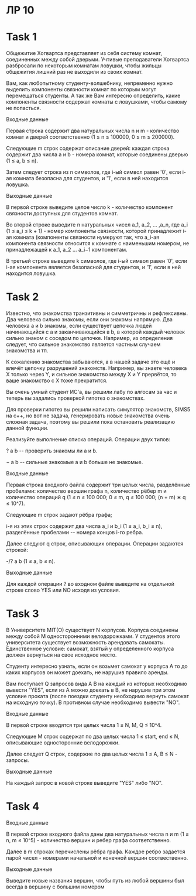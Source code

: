 # ЛР 10

# Task 1

Общежитие Хогвартса представляет из себя систему комнат, соединенных между собой дверьми. Учтивые преподаватели Хогвартса разбросали по некоторым комнатам ловушки, чтобы жильцы общежития лишний раз не выходили из своих комнат.

Вам, как любопытному студенту-волшебнику, непременно нужно выделить компоненты связности комнат по которым могут перемещаться студенты. А так же Вам интересно определить, какие компоненты связности содержат комнаты с ловушками, чтобы самому не попасться.

Входные данные

Первая строка содержит два натуральных числа n и m - количество комнат и дверей соответственно (1 ≤ n ≤ 100000, 0 ≤ m ≤ 200000).

Следующие m строк содержат описание дверей: каждая строка содержит два числа a и b - номера комнат, которые соединены дверью (1 ≤ a, b ≤ n).

Затем следует строка из n символов, где i-ый символ равен '0', если i-ая комната безопасна для студентов, и '1', если в ней находится ловушка.

Выходные данные

В первой строке выведите целое число k - количество компонент связности доступных для студентов комнат.

Во второй строке выведите n натуральных чисел а_1, a_2, ... ,a_n, где a_i (1 ≤ a_i ≤ k + 1) - номер компоненты связности, которой принадлежит 
i-ая комната (компоненты связности нумеруют так, что a_i-ая компонента связности относится к комнате с наименьшим номером, не принадлежащей к 
a_1, a_2 ... a_i−1 компонентам.

В третьей строке выведите k символов, где i-ый символ равен '0', если i-ая компонента является безопасной для студентов, и '1', если в ней находится ловушка.


# Task 2

Известно, что знакомства транзитивны и симметричны и рефлексивны. Два человека сильно знакомы, если они знакомы напрямую. Два человека a и b знакомы, если существует цепочка людей начинающийся с 
a и заканчивающийся в b, в которой каждый человек сильно знаком с соседом по цепочке. Например, из определения следует, что сильное знакомство является частным случаем знакомства и тп.

К сожалению знакомства забываются, а в нашей задаче это ещё и влечёт цепочку разрушений знакомств. Например, вы знаете человека X только через Y, и сильное знакомство между 
X и Y прервётся, то ваше знакомство с X тоже прекратится.

Вы очень умный студент ИС'а, вы решили лабу по алгосам за час и теперь вы задались проверкой гипотез о знакомствах.

Для проверки гипотез вы решили написать симулятор знакомств, SIMS5 на c++, но вот не задача, генерировать новые знакомства очень сложная задача, поэтому вы решили пока остановить реализацию данной функции.

Реализуйте выполнение списка операций. Операции двух типов:

? a b -- проверить знакомы ли a и b.

− a b -- сильные знакомые a и b больше не знакомые.

Входные данные

Первая строка входного файла содержит три целых числа, разделённые пробелами: количество вершин графа 
n, количество рёбер m и количество операций q (1 ≤ n ≤ 100 000; 0 ≤ m, q ≤ 100 000; (n + m) ∗ q ≤ 10^7).

Следующие m строк задают рёбра графа; 

i-я из этих строк содержит два числа a_i и b_i (1 ≤ a_i, b_i ≤ n), разделённые пробелами -- номера концов i-го ребра.

Далее следуют 
q строк, описывающих операции. Операции задаются строкой:

-/? a b (1 ≤ a, b ≤ n).

Выходные данные

Для каждой операции ? во входном файле выведите на отдельной строке слово YES или NO исходя из условия.


# Task 3

В Университете MIT(O) существует N корпусов. Корпуса соединены между собой M односторонними велодорожками. У студентов этого университета существует возможность арендовать самокаты. Единственное условие: самокат, взятый у определенного корпуса должен вернуться на свое исходное место.

Студенту интересно узнать, если он возьмет самокат у корпуса А то до каких корпусов он может доехать, не нарушив правило аренды.

Вам поступает Q запросов вида A B на каждый из которых необходимо вывести "YES", если из A можно доехать в B, не нарушив при этом условие проката (после поездки студенту необходимо вернуть самокат на исходную точку). В противном случае необходимо вывести "NO".

Входные данные

В первой строке вводятся три целых числа 1 ≤ N, M, Q ≤ 10^4.

Следующие M строк содержат по два целых числа 1 ≤ start, end ≤ N, описывающие односторонние велодорожки.

Далее следует Q строк, содержие по два целых числа 1 ≤ A, B ≤ N - запросы.

Выходные данные

На каждый запрос в новой строке выведите "YES" либо "NO".

# Task 4

Входные данные

В первой строке входного файла даны два натуральных числа n и m (1 ≤ n, m ≤ 10^5) - количество вершин и ребер графа соответственно.

Далее в m строках перечислены рёбра графа. Каждое ребро задается парой чисел - номерами начальной и конечной вершин соотвественно.

Выходные данные

Выведите новые названия вершин, чтобы путь из любой вершины был всегда в вершину с большим номером

